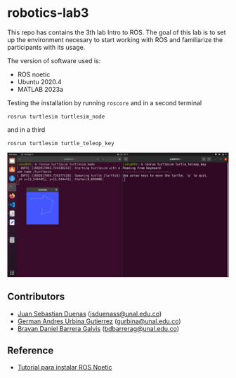 # robotics-lab3
This repo has contains the 3th lab Intro to ROS. The goal of this lab is to set up the environment necesary to start working with ROS and familiarize the participants with its usage.

The version of software used is:
- ROS noetic  
- Ubuntu 2020.4 
- MATLAB 2023a

Testing the installation by running `roscore` and in a second terminal

```
rosrun turtlesim turtlesim_node
```

and in a third

```
rosrun turtlesim turtle_teleop_key 
```

![turtlesim](./media/turtlesim.png)

## Contributors
- [Juan Sebastian Duenas](https://github.com/jsduenass) (jsduenass@unal.edu.co)
- [German Andres Urbina Gutierrez](https://github.com/gurbinaUn)  (gurbina@unal.edu.co)
- [Brayan Daniel Barrera Galvis](https://github.com/brayandan) (bdbarrerag@unal.edu.co)

## Reference
- [Tutorial para instalar ROS Noetic](https://github.com/fegonzalez7/rob_unal_clase2)